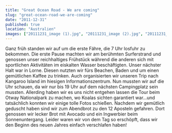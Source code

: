 ```yaml
---
title: "Great Ocean Road - We are coming"
slug: "great-ocean-road-we-are-coming"
date: "2011-12-31"
published: true
location: "Australien"
images: ["20111231_image (1).jpg", "20111231_image (2).jpg", "20111231_image (3).jpg", "20111231_image (4).jpg", "20111231_image (5).jpg", "20111231_image (6).jpg", "20111231_image (7).jpg", "20111231_image (8).jpg", "20111231_image (9).jpg", "20111231_image (10).jpg"]
---
```


Ganz früh standen wir auf um die erste Fähre, die 7 Uhr losfuhr zu bekommen. Die erste Pause machten wir am berühmten Surferstrand und genossen unser reichhaltiges Frühstück während die anderen sich mit sportlichen Aktivitäten im eiskalten Wasser beschäftigten. Unser nächster Halt war in Lorne. Diesen nutzten wir fürs Beachen, Baden und um einen gemütlichen Kaffee zu trinken. Auch organisierten wir unseren Trip nach Kangaroo Island im hiesigen Informationszentrum.
Nun mussten wir auf die Uhr schauen, da wir nur bis 19 Uhr auf dem nächsten Campingplatz sein mussten. Allerding haben wir es uns nicht entgehen lassen die Tour beim Otway Nationalpark zu machen, wo Koalas sichten garantiert war...und tatsächlich konnten wir einige tolle Fotos schießen. Nachdem wir gemütlich geduscht haben sind wir zum Abendbrot zu den 12 Aposteln gefahren. Dort genossen wir lecker Brot mit Avocado und ein Ingwerbier beim Sonnenuntergang. Leider waren wir von dem Tag so erschöpft, dass wir den Beginn des neuen Jahres einfach verschlafen haben!